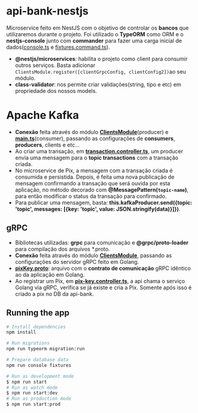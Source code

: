 # api-bank-nestjs
Microservice feito em NestJS com o objetivo de controlar os **bancos** que utilizaremos durante o projeto. 
Foi utilizado o **TypeORM** como ORM e o **nestjs-console** junto com **commander** para fazer uma carga inicial de dados([console.ts](https://github.com/VictorMagalhaesSales/microsservices-banks-parent/blob/master/api-bank-nestjs/src/console.ts) e [fixtures.command.ts](https://github.com/VictorMagalhaesSales/microsservices-banks-parent/blob/master/api-bank-nestjs/src/utils/fixtures/fixtures.command.ts)).

- **@nestjs/microservices**: habilita o projeto como client para consumir outros serviços. Basta adicionar `ClientsModule.register([clientGrpcConfig, clientConfig2])`ao seu módulo.
- **class-validator**: nos permite criar validações(string, tipo e etc) em propriedade dos nossos models.

# Apache Kafka
- **Conexão** feita através do módulo **[ClientsModule](https://github.com/VictorMagalhaesSales/microsservices-banks-parent/blob/master/api-bank-nestjs/src/app.module.ts)**(producer) e **[main.ts](https://github.com/VictorMagalhaesSales/microsservices-banks-parent/blob/master/api-bank-nestjs/src/main.ts)**(consumer), passando as configurações de **consumers**, **producers**, clients e etc...
- Ao criar uma transação, em **[transaction.controller.ts](https://github.com/VictorMagalhaesSales/microsservices-banks-parent/blob/master/api-bank-nestjs/src/controllers/transaction.controller.ts)**, um producer envia uma mensagem para o **topic transactions** com a transação criada.
- No microservice de Pix, a mensagem com a transação criada é consumida e persistida. Depois, é feita uma nova publicação de mensagem confirmando a transação que será ouvida por esta aplicação, no método decorado com **@MessagePattern(`topic-name`)**, para então modificar o status da transação para confirmado.
- Para publicar uma mensagem, basta: **this.kafkaProducer.send({topic: 'topic', messages: [{key: 'topic', value: JSON.stringify(data)}]})**.

## gRPC
- Bibliotecas utilizadas: **grpc** para comunicação e **@grpc/proto-loader** para compilação dos arquivos *.proto.
- **Conexão** feita através do módulo **[ClientsModule](https://github.com/VictorMagalhaesSales/microsservices-banks-parent/blob/master/api-bank-nestjs/src/app.module.ts)**, passando as configurações do servidor gRPC feito em Golang.
- **[pixKey.proto](https://github.com/VictorMagalhaesSales/microsservices-banks-parent/blob/master/api-bank-nestjs/src/modules/grpc/pixkey.proto)**: arquivo com o **contrato de comunicação** gRPC idêntico ao da aplicação em Golang.
- Ao registrar um Pix, em **[pix-key.controller.ts](https://github.com/VictorMagalhaesSales/microsservices-banks-parent/blob/master/api-bank-nestjs/src/controllers/pix-key.controller.ts)**, a api chama o serviço Golang via gRPC, verifica se já existe e cria a Pix. Somente após isso é criado a pix no DB da api-bank. 

## Running the app
```bash
# Install dependencies
npm install

# Run migrations
npm run typeorm migration:run

# Prepare database data
npm run console fixtures

# Run as development mode
$ npm run start
# Run as watch mode
$ npm run start:dev
# Run as production mode
$ npm run start:prod
```

